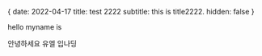 {
date: 2022-04-17
title: test 2222
subtitle: this is title2222.
hidden: false
}

hello myname is

안녕하세요 유엘 입나딩